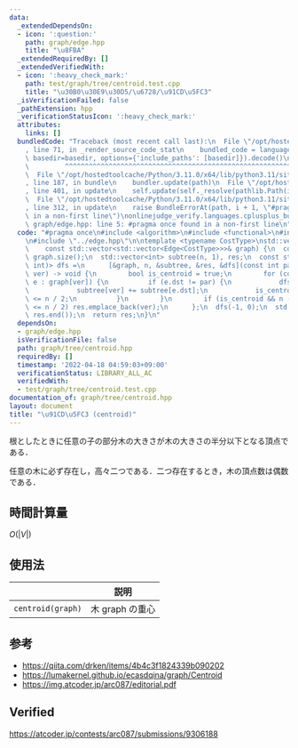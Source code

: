 ```yaml
---
data:
  _extendedDependsOn:
  - icon: ':question:'
    path: graph/edge.hpp
    title: "\u8FBA"
  _extendedRequiredBy: []
  _extendedVerifiedWith:
  - icon: ':heavy_check_mark:'
    path: test/graph/tree/centroid.test.cpp
    title: "\u30B0\u30E9\u30D5/\u6728/\u91CD\u5FC3"
  _isVerificationFailed: false
  _pathExtension: hpp
  _verificationStatusIcon: ':heavy_check_mark:'
  attributes:
    links: []
  bundledCode: "Traceback (most recent call last):\n  File \"/opt/hostedtoolcache/Python/3.11.0/x64/lib/python3.11/site-packages/onlinejudge_verify/documentation/build.py\"\
    , line 71, in _render_source_code_stat\n    bundled_code = language.bundle(stat.path,\
    \ basedir=basedir, options={'include_paths': [basedir]}).decode()\n          \
    \         ^^^^^^^^^^^^^^^^^^^^^^^^^^^^^^^^^^^^^^^^^^^^^^^^^^^^^^^^^^^^^^^^^^^^^^^^^^^^^^^^^\n\
    \  File \"/opt/hostedtoolcache/Python/3.11.0/x64/lib/python3.11/site-packages/onlinejudge_verify/languages/cplusplus.py\"\
    , line 187, in bundle\n    bundler.update(path)\n  File \"/opt/hostedtoolcache/Python/3.11.0/x64/lib/python3.11/site-packages/onlinejudge_verify/languages/cplusplus_bundle.py\"\
    , line 401, in update\n    self.update(self._resolve(pathlib.Path(included), included_from=path))\n\
    \  File \"/opt/hostedtoolcache/Python/3.11.0/x64/lib/python3.11/site-packages/onlinejudge_verify/languages/cplusplus_bundle.py\"\
    , line 312, in update\n    raise BundleErrorAt(path, i + 1, \"#pragma once found\
    \ in a non-first line\")\nonlinejudge_verify.languages.cplusplus_bundle.BundleErrorAt:\
    \ graph/edge.hpp: line 5: #pragma once found in a non-first line\n"
  code: "#pragma once\n#include <algorithm>\n#include <functional>\n#include <vector>\n\
    \n#include \"../edge.hpp\"\n\ntemplate <typename CostType>\nstd::vector<int> centroid(\n\
    \    const std::vector<std::vector<Edge<CostType>>>& graph) {\n  const int n =\
    \ graph.size();\n  std::vector<int> subtree(n, 1), res;\n  const std::function<void(int,\
    \ int)> dfs =\n      [&graph, n, &subtree, &res, &dfs](const int par, const int\
    \ ver) -> void {\n        bool is_centroid = true;\n        for (const Edge<CostType>&\
    \ e : graph[ver]) {\n          if (e.dst != par) {\n            dfs(ver, e.dst);\n\
    \            subtree[ver] += subtree[e.dst];\n            is_centroid &= subtree[e.dst]\
    \ <= n / 2;\n          }\n        }\n        if (is_centroid && n - subtree[ver]\
    \ <= n / 2) res.emplace_back(ver);\n      };\n  dfs(-1, 0);\n  std::sort(res.begin(),\
    \ res.end());\n  return res;\n}\n"
  dependsOn:
  - graph/edge.hpp
  isVerificationFile: false
  path: graph/tree/centroid.hpp
  requiredBy: []
  timestamp: '2022-04-18 04:59:03+09:00'
  verificationStatus: LIBRARY_ALL_AC
  verifiedWith:
  - test/graph/tree/centroid.test.cpp
documentation_of: graph/tree/centroid.hpp
layout: document
title: "\u91CD\u5FC3 (centroid)"
---
```


根としたときに任意の子の部分木の大きさが木の大きさの半分以下となる頂点である．

任意の木に必ず存在し，高々二つである．二つ存在するとき，木の頂点数は偶数である．


## 時間計算量

$O(\lvert V \rvert)$


## 使用法

||説明|
|:--:|:--:|
|`centroid(graph)`|木 $\mathrm{graph}$ の重心|


## 参考

- https://qiita.com/drken/items/4b4c3f1824339b090202
- https://lumakernel.github.io/ecasdqina/graph/Centroid
- https://img.atcoder.jp/arc087/editorial.pdf


## Verified

https://atcoder.jp/contests/arc087/submissions/9306188
